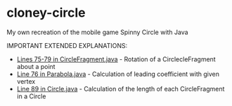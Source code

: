 # cloney-circle
My own recreation of the mobile game Spinny Circle with Java

IMPORTANT EXTENDED EXPLANATIONS:
* [Lines 75-79 in CircleFragment.java](https://www.gamefromscratch.com/post/2012/11/24/GameDev-math-recipes-Rotating-one-point-around-another-point.aspx) - Rotation of a CirclecleFragment about a point
* [Line 76 in Parabola.java](https://photos.google.com/share/AF1QipNRYYwnL4LU7OOdt56jLcWQMvFo8jjMvEptNqKRU3c-XtaRSq9ZVlcyPRP6H2GcYA?key=ejVxVWNCRm1BRmgxNWJrQUV0a2RWN2MyeE85QnlR) - Calculation of leading coefficient with given vertex
* [Line 89 in Circle.java](https://docs.google.com/document/d/1a4joJsVlFmSqraHsGgRAJRp5OkZLeW93JBuJsFOsMeI/edit?usp=sharing) - Calculation of the length of each CircleFragment in a Circle
